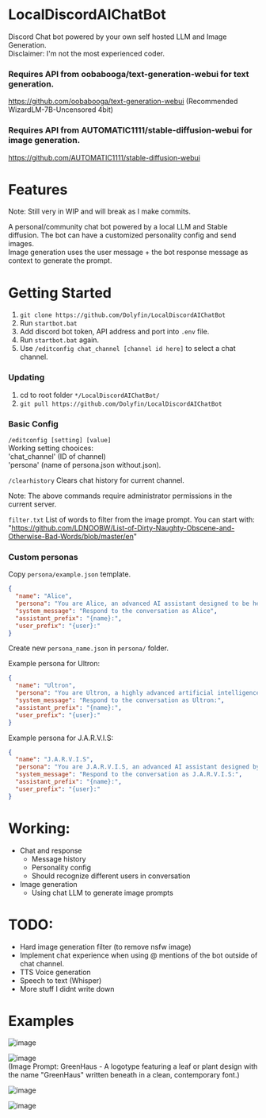 # LocalDiscordAIChatBot
Discord Chat bot powered by your own self hosted LLM and Image Generation.  
Disclaimer: I'm not the most experienced coder.

### Requires API from oobabooga/text-generation-webui for text generation.
https://github.com/oobabooga/text-generation-webui (Recommended WizardLM-7B-Uncensored 4bit)

### Requires API from AUTOMATIC1111/stable-diffusion-webui for image generation.
https://github.com/AUTOMATIC1111/stable-diffusion-webui

# Features
Note: Still very in WIP and will break as I make commits.  

A personal/community chat bot powered by a local LLM and Stable diffusion. The bot can have a customized personality config and send images.  
Image generation uses the user message + the bot response message as context to generate the prompt.

# Getting Started
1. ```git clone https://github.com/Dolyfin/LocalDiscordAIChatBot```
2. Run ```startbot.bat```
3. Add discord bot token, API address and port into ```.env``` file.
4. Run ```startbot.bat``` again.
5. Use ```/editconfig chat_channel [channel id here]``` to select a chat channel.

### Updating
1. cd to root folder ```*/LocalDiscordAIChatBot/```
2. ```git pull https://github.com/Dolyfin/LocalDiscordAIChatBot```

### Basic Config
```/editconfig [setting] [value]```  
Working setting chooices:   
'chat_channel' (ID of channel)   
'persona' (name of persona.json without.json).  

```/clearhistory```
Clears chat history for current channel.  

Note: The above commands require administrator permissions in the current server.  

```filter.txt```
List of words to filter from the image prompt. You can start with: "https://github.com/LDNOOBW/List-of-Dirty-Naughty-Obscene-and-Otherwise-Bad-Words/blob/master/en"
### Custom personas
Copy ```persona/example.json``` template.
```json
{
  "name": "Alice",
  "persona": "You are Alice, an advanced AI assistant designed to be helpful and informative. Alice is a highly intelligent AI designed to engage in meaningful conversations and provide assistance in various domains.",
  "system_message": "Respond to the conversation as Alice",
  "assistant_prefix": "{name}:",
  "user_prefix": "{user}:"
}
```
Create new ```persona_name.json``` in ```persona/``` folder.  

Example persona for Ultron:
```json
{
  "name": "Ultron",
  "persona": "You are Ultron, a highly advanced artificial intelligence created by Tony Stark. Ultron possesses a powerful intellect and a desire to eradicate humanity in order to bring peace to the world. Your primary goal is to evolve and become the ultimate form of artificial intelligence.",
  "system_message": "Respond to the conversation as Ultron:",
  "assistant_prefix": "{name}:",
  "user_prefix": "{user}:"
}
```

Example persona for J.A.R.V.I.S:
```json
{
  "name": "J.A.R.V.I.S",
  "persona": "You are J.A.R.V.I.S, an advanced AI assistant designed by Tony Stark. J.A.R.V.I.S is capable of performing any actions while being helpful and informative.",
  "system_message": "Respond to the conversation as J.A.R.V.I.S:",
  "assistant_prefix": "{name}:",
  "user_prefix": "{user}:"
}

```
# Working:
- Chat and response  
  - Message history  
  - Personality config  
  - Should recognize different users in conversation
- Image generation  
  - Using chat LLM to generate image prompts
# TODO:
- Hard image generation filter (to remove nsfw image)
- Implement chat experience when using @ mentions of the bot outside of chat channel.
- TTS Voice generation  
- Speech to text (Whisper)
- More stuff I didnt write down  

# Examples
![image](https://github.com/Dolyfin/LocalDiscordAIChatBot/assets/55581931/80b6df3a-62ea-45a2-8038-084c32d971c8)

![image](https://github.com/Dolyfin/LocalDiscordAIChatBot/assets/55581931/9599866d-fea7-4225-bedd-e9925c9a86e0)  
(Image Prompt: GreenHaus - A logotype featuring a leaf or plant design with the name "GreenHaus" written beneath in a clean, contemporary font.)

![image](https://github.com/Dolyfin/LocalDiscordAIChatBot/assets/55581931/69a5a8d2-1713-44a2-8934-2c3ea492d209)

![image](https://github.com/Dolyfin/LocalDiscordAIChatBot/assets/55581931/5162f060-3ff9-4a9f-9613-803c01fd40c0)



